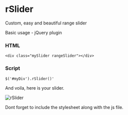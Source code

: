 # rSlider
Custom, easy and beautiful range slider

Basic usage - jQuery plugin

### HTML
`<div class="mySlider rangeSlider"></div>`

### Script
`$('#myDiv').rSlider()'`

And voila, here is your slider.

![rSlider](/images/dummy.jpg)

Dont forget to include the stylesheet along with the js file.
